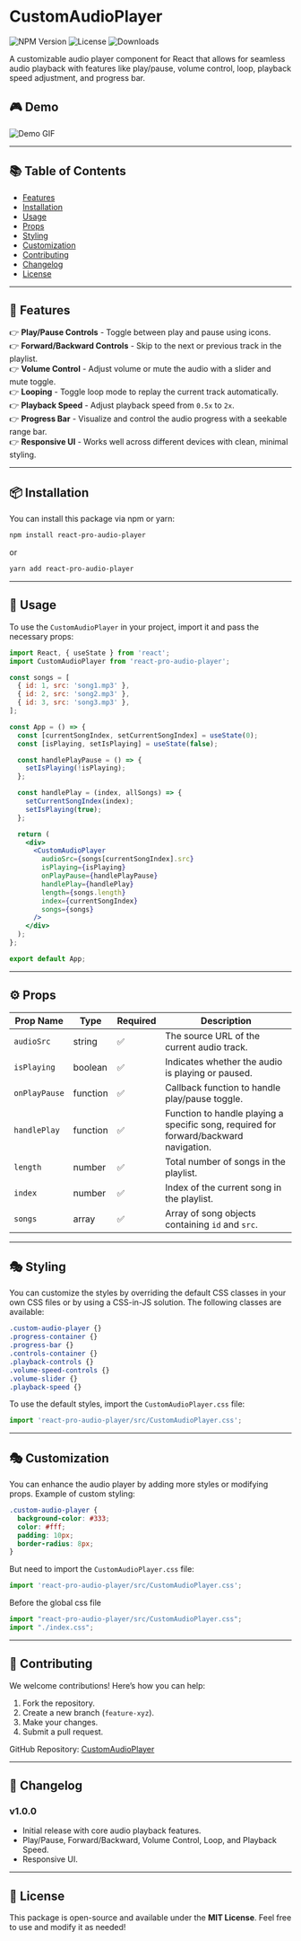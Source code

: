 # CustomAudioPlayer

![NPM Version](https://img.shields.io/npm/v/react-pro-audio-player)
![License](https://img.shields.io/github/license/pranavsinggh/CustomAudioPlayer-npm-package)
![Downloads](https://img.shields.io/npm/dt/react-pro-audio-player)

A customizable audio player component for React that allows for seamless audio playback with features like play/pause, volume control, loop, playback speed adjustment, and progress bar.

## 🎮 Demo

![Demo GIF](https://github.com/user-attachments/assets/5a166de1-93a8-4f47-8fce-ace9e1439eb2)

---

## 📚 Table of Contents

- [Features](#features)
- [Installation](#installation)
- [Usage](#usage)
- [Props](#props)
- [Styling](#styling)
- [Customization](#customization)
- [Contributing](#contributing)
- [Changelog](#changelog)
- [License](#license)

---

## 🚀 Features

👉 **Play/Pause Controls** - Toggle between play and pause using icons.  
👉 **Forward/Backward Controls** - Skip to the next or previous track in the playlist.  
👉 **Volume Control** - Adjust volume or mute the audio with a slider and mute toggle.  
👉 **Looping** - Toggle loop mode to replay the current track automatically.  
👉 **Playback Speed** - Adjust playback speed from `0.5x` to `2x`.  
👉 **Progress Bar** - Visualize and control the audio progress with a seekable range bar.  
👉 **Responsive UI** - Works well across different devices with clean, minimal styling.  

---

## 📦 Installation

You can install this package via npm or yarn:

```sh
npm install react-pro-audio-player
```

or

```sh
yarn add react-pro-audio-player
```

---

## 🔧 Usage

To use the `CustomAudioPlayer` in your project, import it and pass the necessary props:

```jsx
import React, { useState } from 'react';
import CustomAudioPlayer from 'react-pro-audio-player';

const songs = [
  { id: 1, src: 'song1.mp3' },
  { id: 2, src: 'song2.mp3' },
  { id: 3, src: 'song3.mp3' },
];

const App = () => {
  const [currentSongIndex, setCurrentSongIndex] = useState(0);
  const [isPlaying, setIsPlaying] = useState(false);

  const handlePlayPause = () => {
    setIsPlaying(!isPlaying);
  };

  const handlePlay = (index, allSongs) => {
    setCurrentSongIndex(index);
    setIsPlaying(true);
  };

  return (
    <div>
      <CustomAudioPlayer
        audioSrc={songs[currentSongIndex].src}
        isPlaying={isPlaying}
        onPlayPause={handlePlayPause}
        handlePlay={handlePlay}
        length={songs.length}
        index={currentSongIndex}
        songs={songs}
      />
    </div>
  );
};

export default App;
```

---

## ⚙️ Props

| Prop Name    | Type     | Required | Description |
|-------------|---------|----------|-------------|
| `audioSrc`  | string  | ✅        | The source URL of the current audio track. |
| `isPlaying` | boolean | ✅        | Indicates whether the audio is playing or paused. |
| `onPlayPause` | function | ✅        | Callback function to handle play/pause toggle. |
| `handlePlay` | function | ✅        | Function to handle playing a specific song, required for forward/backward navigation. |
| `length`    | number  | ✅        | Total number of songs in the playlist. |
| `index`     | number  | ✅        | Index of the current song in the playlist. |
| `songs`     | array   | ✅        | Array of song objects containing `id` and `src`. |

---

## 🎭 Styling

You can customize the styles by overriding the default CSS classes in your own CSS files or by using a CSS-in-JS solution. The following classes are available:

```css
.custom-audio-player {}
.progress-container {}
.progress-bar {}
.controls-container {}
.playback-controls {}
.volume-speed-controls {}
.volume-slider {}
.playback-speed {}
```

To use the default styles, import the `CustomAudioPlayer.css` file:

```jsx
import 'react-pro-audio-player/src/CustomAudioPlayer.css';
```

---

## 🎭 Customization

You can enhance the audio player by adding more styles or modifying props. Example of custom styling:

```css
.custom-audio-player {
  background-color: #333;
  color: #fff;
  padding: 10px;
  border-radius: 8px;
}
```

But need to import the `CustomAudioPlayer.css` file:

```jsx
import 'react-pro-audio-player/src/CustomAudioPlayer.css';
``` 

Before the global css file

```jsx
import "react-pro-audio-player/src/CustomAudioPlayer.css";
import "./index.css";
``` 

---

## 🤝 Contributing

We welcome contributions! Here’s how you can help:
1. Fork the repository.
2. Create a new branch (`feature-xyz`).
3. Make your changes.
4. Submit a pull request.

GitHub Repository: [CustomAudioPlayer](https://github.com/pranavsinggh/CustomAudioPlayer-npm-package)

---

## 📝 Changelog

### v1.0.0
- Initial release with core audio playback features.
- Play/Pause, Forward/Backward, Volume Control, Loop, and Playback Speed.
- Responsive UI.

---

## 📝 License

This package is open-source and available under the **MIT License**. Feel free to use and modify it as needed!

